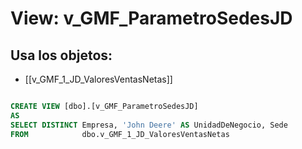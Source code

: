 # View: v_GMF_ParametroSedesJD

## Usa los objetos:
- [[v_GMF_1_JD_ValoresVentasNetas]]

```sql

CREATE VIEW [dbo].[v_GMF_ParametroSedesJD]
AS
SELECT DISTINCT Empresa, 'John Deere' AS UnidadDeNegocio, Sede
FROM            dbo.v_GMF_1_JD_ValoresVentasNetas

```
